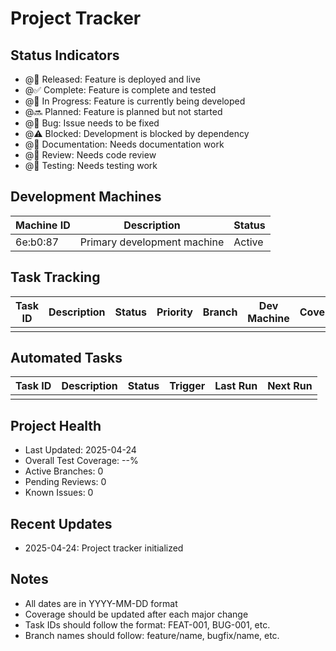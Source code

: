 # Project Tracker

## Status Indicators
- @🚀 Released: Feature is deployed and live
- @✅ Complete: Feature is complete and tested
- @🚧 In Progress: Feature is currently being developed
- @🔜 Planned: Feature is planned but not started
- @🐛 Bug: Issue needs to be fixed
- @⚠️ Blocked: Development is blocked by dependency
- @📝 Documentation: Needs documentation work
- @🔄 Review: Needs code review
- @🧪 Testing: Needs testing work

## Development Machines
| Machine ID | Description | Status |
|------------|-------------|---------|
| 6e:b0:87 | Primary development machine | Active |

## Task Tracking
| Task ID | Description | Status | Priority | Branch | Dev Machine | Coverage | Notes |
|---------|-------------|--------|-----------|---------|-------------|-----------|-------|
| | | | | | | | |

## Automated Tasks
| Task ID | Description | Status | Trigger | Last Run | Next Run |
|---------|-------------|--------|----------|-----------|-----------|
| | | | | | |

## Project Health
- Last Updated: 2025-04-24
- Overall Test Coverage: --%
- Active Branches: 0
- Pending Reviews: 0
- Known Issues: 0

## Recent Updates
- 2025-04-24: Project tracker initialized

## Notes
- All dates are in YYYY-MM-DD format
- Coverage should be updated after each major change
- Task IDs should follow the format: FEAT-001, BUG-001, etc.
- Branch names should follow: feature/name, bugfix/name, etc. 
